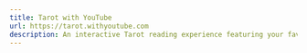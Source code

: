 ```yaml
---
title: Tarot with YouTube
url: https://tarot.withyoutube.com
description: An interactive Tarot reading experience featuring your favorite YouTube creators.
---
```

